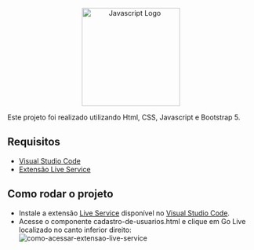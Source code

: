 <p align="center"><a href="https://developer.mozilla.org/pt-BR/docs/Web/JavaScript" target="_blank"><img src="https://upload.wikimedia.org/wikipedia/commons/thumb/9/99/Unofficial_JavaScript_logo_2.svg/640px-Unofficial_JavaScript_logo_2.svg.png" width="200" alt="Javascript Logo"></a></p>

Este projeto foi realizado utilizando Html, CSS, Javascript e Bootstrap 5.

## Requisitos

* <a href="https://code.visualstudio.com/">Visual Studio Code</a>
* <a href="https://marketplace.visualstudio.com/items?itemName=ritwickdey.LiveServer">Extensão Live Service</a>

## Como rodar o projeto

* Instale a extensão <a href="https://marketplace.visualstudio.com/items?itemName=ritwickdey.LiveServer">Live Service</a> disponível no <a href="https://code.visualstudio.com/">Visual Studio Code</a>.
* Acesse o componente cadastro-de-usuarios.html e clique em Go Live localizado no canto inferior direito: ![como-acessar-extensao-live-service](https://github.com/user-attachments/assets/9e3b283e-218c-48ee-9db1-7199c72aabfa)
 



